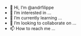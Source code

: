 - 👋 Hi, I’m @andrfilippe
- 👀 I’m interested in ...
- 🌱 I’m currently learning ...
- 💞️ I’m looking to collaborate on ...
- 📫 How to reach me ...

<!---
andrfilippe/andrfilippe is a ✨ special ✨ repository because its `README.md` (this file) appears on your GitHub profile.
You can click the Preview link to take a look at your changes.
--->
